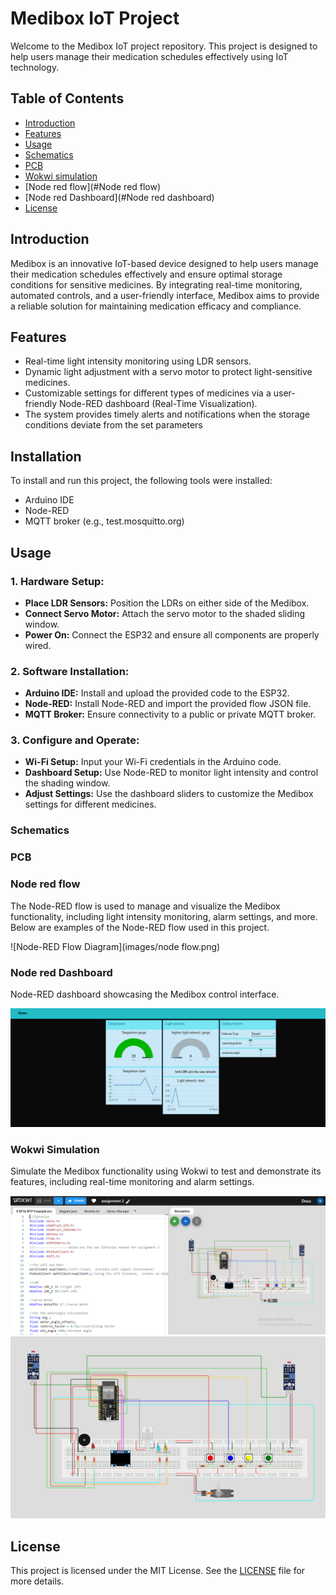 # Medibox IoT Project

Welcome to the Medibox IoT project repository. This project is designed to help users manage their medication schedules effectively using IoT technology.

## Table of Contents
- [Introduction](#introduction)
- [Features](#features)
- [Usage](#usage)
- [Schematics](#schematics)
- [PCB](#PCB)
- [Wokwi simulation](#Wokwi)
- [Node red flow](#Node red flow)
- [Node red Dashboard](#Node red dashboard)
- [License](#license)

## Introduction
Medibox is an innovative IoT-based device designed to help users manage their medication schedules effectively and ensure optimal storage conditions for sensitive medicines. By integrating real-time monitoring, automated controls, and a user-friendly interface, Medibox aims to provide a reliable solution for maintaining medication efficacy and compliance.

## Features
- Real-time light intensity monitoring using LDR sensors.
- Dynamic light adjustment with a servo motor to protect light-sensitive medicines.
- Customizable settings for different types of medicines via a user-friendly Node-RED dashboard (Real-Time Visualization).
- The system provides timely alerts and notifications when the storage conditions deviate from the set parameters

## Installation
To install and run this project, the following tools were installed:
- Arduino IDE
- Node-RED
- MQTT broker (e.g., test.mosquitto.org)


## Usage
### 1. Hardware Setup:
   - **Place LDR Sensors:** Position the LDRs on either side of the Medibox.
   - **Connect Servo Motor:** Attach the servo motor to the shaded sliding window.
   - **Power On:** Connect the ESP32 and ensure all components are properly wired.

### 2. Software Installation:
   - **Arduino IDE:** Install and upload the provided code to the ESP32.
   - **Node-RED:** Install Node-RED and import the provided flow JSON file.
   - **MQTT Broker:** Ensure connectivity to a public or private MQTT broker.

### 3. Configure and Operate:
   - **Wi-Fi Setup:** Input your Wi-Fi credentials in the Arduino code.
   - **Dashboard Setup:** Use Node-RED to monitor light intensity and control the shading window.
   - **Adjust Settings:** Use the dashboard sliders to customize the Medibox settings for different medicines.

### Schematics
### PCB
### Node red flow
The Node-RED flow is used to manage and visualize the Medibox functionality, including light intensity monitoring, alarm settings, and more. Below are examples of the Node-RED flow used in this project.


![Node-RED Flow Diagram](images/node flow.png)


### Node red Dashboard
Node-RED dashboard showcasing the Medibox control interface.

![Node-RED Dashboard](images/dash.png)


### Wokwi Simulation

Simulate the Medibox functionality using Wokwi to test and demonstrate its features, including real-time monitoring and alarm settings.

![Wokwi Simulation Overview](images/wokwi1)
![Wokwi Circuit Diagram](images/wokwi2.png)





## License
This project is licensed under the MIT License. See the [LICENSE](LICENSE) file for more details.
